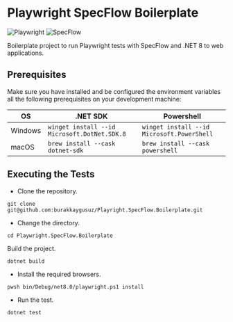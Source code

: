 # Playwright SpecFlow Boilerplate

![Playwright](https://img.shields.io/nuget/v/Microsoft.Playwright?style=for-the-badge&logo=Playwright&label=Playwright&color=%2345ba4b&link=https%3A%2F%2Fwww.nuget.org%2Fpackages%2FMicrosoft.Playwright)
![SpecFlow](https://img.shields.io/nuget/v/SpecFlow?style=for-the-badge&logo=specflow&label=specflow&color=%23574897&link=https%3A%2F%2Fwww.nuget.org%2Fpackages%2FSpecFlow)

Boilerplate project to run Playwright tests with SpecFlow and .NET 8 to web applications.

## Prerequisites

Make sure you have installed and be configured the environment variables all the following prerequisites on your
development machine:

| OS      | .NET SDK                                     | Powershell                                 |
|---------|----------------------------------------------|--------------------------------------------|
| Windows | `winget install --id Microsoft.DotNet.SDK.8` | `winget install --id Microsoft.PowerShell` |
| macOS   | `brew install --cask dotnet-sdk`             | `brew install --cask powershell`           |

## Executing the Tests

- Clone the repository.

```git
git clone git@github.com:burakkaygusuz/Playright.SpecFlow.Boilerplate.git
```

- Change the directory.

```shell
cd Playwright.SpecFlow.Boilerplate
```

Build the project.

```shell
dotnet build
```

- Install the required browsers.

```shell
pwsh bin/Debug/net8.0/playwright.ps1 install
```

- Run the test.

```shell
dotnet test
```
